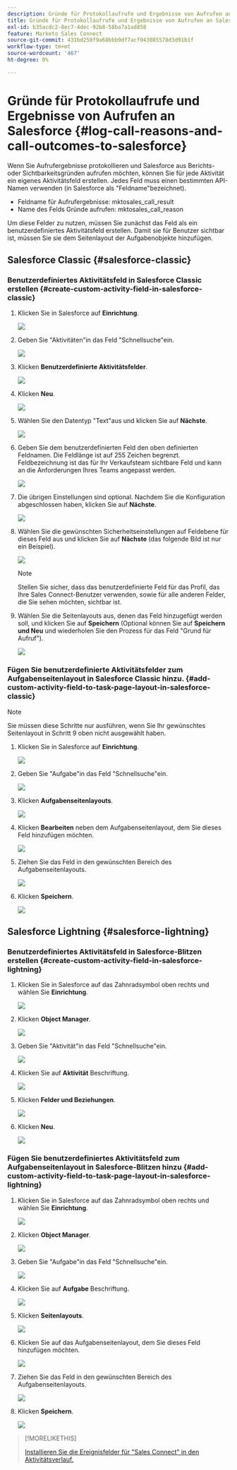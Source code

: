 ```yaml
---
description: Gründe für Protokollaufrufe und Ergebnisse von Aufrufen an Salesforce - Marketo Docs - Produktdokumentation
title: Gründe für Protokollaufrufe und Ergebnisse von Aufrufen an Salesforce
exl-id: b35acdc2-8ec7-4dec-92b8-58ba7a1ad858
feature: Marketo Sales Connect
source-git-commit: 431bd258f9a68bbb9df7acf043085578d3d91b1f
workflow-type: tm+mt
source-wordcount: '467'
ht-degree: 0%

---
```


# Gründe für Protokollaufrufe und Ergebnisse von Aufrufen an Salesforce {#log-call-reasons-and-call-outcomes-to-salesforce}

Wenn Sie Aufrufergebnisse protokollieren und Salesforce aus Berichts- oder Sichtbarkeitsgründen aufrufen möchten, können Sie für jede Aktivität ein eigenes Aktivitätsfeld erstellen. Jedes Feld muss einen bestimmten API-Namen verwenden (in Salesforce als &quot;Feldname&quot;bezeichnet).

* Feldname für Aufrufergebnisse: mktosales_call_result
* Name des Felds Gründe aufrufen: mktosales_call_reason

Um diese Felder zu nutzen, müssen Sie zunächst das Feld als ein benutzerdefiniertes Aktivitätsfeld erstellen. Damit sie für Benutzer sichtbar ist, müssen Sie sie dem Seitenlayout der Aufgabenobjekte hinzufügen.

## Salesforce Classic {#salesforce-classic}

### Benutzerdefiniertes Aktivitätsfeld in Salesforce Classic erstellen  {#create-custom-activity-field-in-salesforce-classic}

1. Klicken Sie in Salesforce auf **Einrichtung**.

   ![](assets/log-call-reasons-and-call-outcomes-to-salesforce-1.png)

1. Geben Sie &quot;Aktivitäten&quot;in das Feld &quot;Schnellsuche&quot;ein.

   ![](assets/log-call-reasons-and-call-outcomes-to-salesforce-2.png)

1. Klicken **Benutzerdefinierte Aktivitätsfelder**.

   ![](assets/log-call-reasons-and-call-outcomes-to-salesforce-3.png)

1. Klicken **Neu**.

   ![](assets/log-call-reasons-and-call-outcomes-to-salesforce-4.png)

1. Wählen Sie den Datentyp &quot;Text&quot;aus und klicken Sie auf **Nächste**.

   ![](assets/log-call-reasons-and-call-outcomes-to-salesforce-5.png)

1. Geben Sie dem benutzerdefinierten Feld den oben definierten Feldnamen. Die Feldlänge ist auf 255 Zeichen begrenzt. Feldbezeichnung ist das für Ihr Verkaufsteam sichtbare Feld und kann an die Anforderungen Ihres Teams angepasst werden.

   ![](assets/log-call-reasons-and-call-outcomes-to-salesforce-6.png)

1. Die übrigen Einstellungen sind optional. Nachdem Sie die Konfiguration abgeschlossen haben, klicken Sie auf **Nächste**.

   ![](assets/log-call-reasons-and-call-outcomes-to-salesforce-7.png)

1. Wählen Sie die gewünschten Sicherheitseinstellungen auf Feldebene für dieses Feld aus und klicken Sie auf **Nächste** (das folgende Bild ist nur ein Beispiel).

   ![](assets/log-call-reasons-and-call-outcomes-to-salesforce-8.png)

   >[!NOTE]
   >
   >Stellen Sie sicher, dass das benutzerdefinierte Feld für das Profil, das Ihre Sales Connect-Benutzer verwenden, sowie für alle anderen Felder, die Sie sehen möchten, sichtbar ist.

1. Wählen Sie die Seitenlayouts aus, denen das Feld hinzugefügt werden soll, und klicken Sie auf **Speichern** (Optional können Sie auf **Speichern und Neu** und wiederholen Sie den Prozess für das Feld &quot;Grund für Aufruf&quot;).

   ![](assets/log-call-reasons-and-call-outcomes-to-salesforce-9.png)

### Fügen Sie benutzerdefinierte Aktivitätsfelder zum Aufgabenseitenlayout in Salesforce Classic hinzu. {#add-custom-activity-field-to-task-page-layout-in-salesforce-classic}

>[!NOTE]
>
>Sie müssen diese Schritte nur ausführen, wenn Sie Ihr gewünschtes Seitenlayout in Schritt 9 oben nicht ausgewählt haben.

1. Klicken Sie in Salesforce auf **Einrichtung**.

   ![](assets/log-call-reasons-and-call-outcomes-to-salesforce-10.png)

1. Geben Sie &quot;Aufgabe&quot;in das Feld &quot;Schnellsuche&quot;ein.

   ![](assets/log-call-reasons-and-call-outcomes-to-salesforce-11.png)

1. Klicken **Aufgabenseitenlayouts**.

   ![](assets/log-call-reasons-and-call-outcomes-to-salesforce-12.png)

1. Klicken **Bearbeiten** neben dem Aufgabenseitenlayout, dem Sie dieses Feld hinzufügen möchten.

   ![](assets/log-call-reasons-and-call-outcomes-to-salesforce-13.png)

1. Ziehen Sie das Feld in den gewünschten Bereich des Aufgabenseitenlayouts.

   ![](assets/log-call-reasons-and-call-outcomes-to-salesforce-14.png)

1. Klicken **Speichern**.

   ![](assets/log-call-reasons-and-call-outcomes-to-salesforce-15.png)

## Salesforce Lightning {#salesforce-lightning}

### Benutzerdefiniertes Aktivitätsfeld in Salesforce-Blitzen erstellen {#create-custom-activity-field-in-salesforce-lightning}

1. Klicken Sie in Salesforce auf das Zahnradsymbol oben rechts und wählen Sie **Einrichtung**.

   ![](assets/log-call-reasons-and-call-outcomes-to-salesforce-16.png)

1. Klicken **Object Manager**.

   ![](assets/log-call-reasons-and-call-outcomes-to-salesforce-17.png)

1. Geben Sie &quot;Aktivität&quot;in das Feld &quot;Schnellsuche&quot;ein.

   ![](assets/log-call-reasons-and-call-outcomes-to-salesforce-18.png)

1. Klicken Sie auf **Aktivität** Beschriftung.

   ![](assets/log-call-reasons-and-call-outcomes-to-salesforce-19.png)

1. Klicken **Felder und Beziehungen**.

   ![](assets/log-call-reasons-and-call-outcomes-to-salesforce-20.png)

1. Klicken **Neu**.

   ![](assets/log-call-reasons-and-call-outcomes-to-salesforce-21.png)

### Fügen Sie benutzerdefiniertes Aktivitätsfeld zum Aufgabenseitenlayout in Salesforce-Blitzen hinzu {#add-custom-activity-field-to-task-page-layout-in-salesforce-lightning}

1. Klicken Sie in Salesforce auf das Zahnradsymbol oben rechts und wählen Sie **Einrichtung**.

   ![](assets/log-call-reasons-and-call-outcomes-to-salesforce-22.png)

1. Klicken **Object Manager**.

   ![](assets/log-call-reasons-and-call-outcomes-to-salesforce-23.png)

1. Geben Sie &quot;Aufgabe&quot;in das Feld &quot;Schnellsuche&quot;ein.

   ![](assets/log-call-reasons-and-call-outcomes-to-salesforce-24.png)

1. Klicken Sie auf **Aufgabe** Beschriftung.

   ![](assets/log-call-reasons-and-call-outcomes-to-salesforce-25.png)

1. Klicken **Seitenlayouts**.

   ![](assets/log-call-reasons-and-call-outcomes-to-salesforce-26.png)

1. Klicken Sie auf das Aufgabenseitenlayout, dem Sie dieses Feld hinzufügen möchten.

   ![](assets/log-call-reasons-and-call-outcomes-to-salesforce-27.png)

1. Ziehen Sie das Feld in den gewünschten Bereich des Aufgabenseitenlayouts.

   ![](assets/log-call-reasons-and-call-outcomes-to-salesforce-28.png)

1. Klicken **Speichern**.

   ![](assets/log-call-reasons-and-call-outcomes-to-salesforce-29.png)

>[!MORELIKETHIS]
>
>[Installieren Sie die Ereignisfelder für &quot;Sales Connect&quot; in den Aktivitätsverlauf.](/help/marketo/product-docs/marketo-sales-connect/crm/salesforce-customization/install-sales-connect-event-fields-on-activity-history.md)
